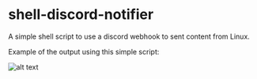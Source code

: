 # shell-discord-notifier
A simple shell script to use a discord webhook to sent content from Linux.

Example of the output using this simple script:

![alt text](https://i.ibb.co/jzSsqZ7/unknown.png)
